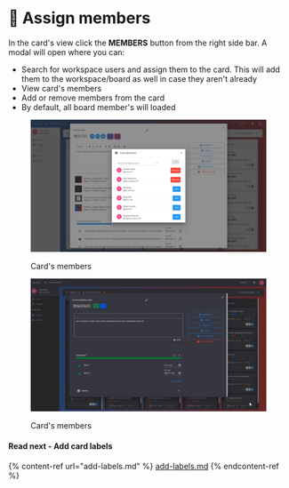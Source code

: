 # 👥 Assign members

In the card's view click the **MEMBERS** button from the right side bar. A modal will open where you can:

* Search for workspace users and assign them to the card. This will add them to the workspace/board as well in case they aren't already
* View card's members
* Add or remove members from the card
* By default, all board member's will loaded

<figure><img src="../../.gitbook/assets/card-members.png" alt=""><figcaption><p>Card's members</p></figcaption></figure>

<figure><img src="../../.gitbook/assets/card-members.gif" alt=""><figcaption><p>Card's members</p></figcaption></figure>

#### Read next - Add card labels

{% content-ref url="add-labels.md" %}
[add-labels.md](add-labels.md)
{% endcontent-ref %}
